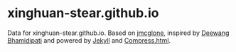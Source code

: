 xinghuan-stear.github.io
========

Data for xinghuan-stear.github.io. Based on [jmcglone](https://github.com/jmcglone/jmcglone.github.io), inspired by [Deewang Bhamidipati](https://bdeewang.com/) and powered by [Jekyll](http://jekyllrb.com/ "Jekyll") and [Compress.html](http://jch.penibelst.de/).